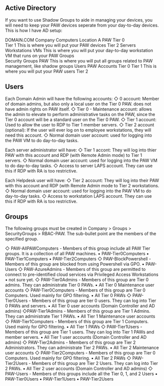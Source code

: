 ## Active Directory

If you want to use Shadow Groups to aide in managing your devices, you will need to keep your PAW devices seperate from your day-to-day devices.  This is how I have AD setup:

DOMAIN.COM
  Company
    Computers
      Location A
        PAW
          Tier 0                      
          Tier 1                       This is where you will put your PAW devices
          Tier 2
        Servers
        Workstations
        VMs               This is where you will put your day-to-day workstation VM that runs on your PAW
    Groups                
      Security Groups
        PAW               This is where you will put all groups related to PAW management, like shadow groups
    Users
      PAW Accounts
        Tier 0
        Tier 1            This is where you will put your PAW users
        Tier 2

## Users

Each Domain Admin will have the following accounts:
   ◇ 0 account: Member of domain admins, but also only a local user on the Tier 0 PAW.  does not have admin rights on PAW itself.
   ◇ Tier 0 - Maintenance account:  allows the admin to elevate to perform administrative tasks on the PAW, since the Tier 0 account will be a standard user on the Tier 0 PAW.
   ◇ Tier 1 account: Used to allow the user to RDP to Tier 1 member servers.
   ◇ Tier 2 account (optional): If the user will ever log on to employee workstations, they will need this account.
   ◇ Normal domain user account: used for logging into the PAW VM to do day-to-day tasks.

Each server administrator will have:
   ◇ Tier 1 accont: They will log into thier PAW with this account and RDP (with Remote Admin mode) to Tier 1 servers.
   ◇ Normal domain user account: used for logging into the PAW VM to do day-to-day tasks.
   ◇ Access to server LAPS account.  They can use this if RDP with RA is too restrictive.

Each Helpdesk user will have:
   ◇ Tier 2 account: They will log into their PAW with this account and RDP (with Remote Admin mode to Tier 2 workstations.
   ◇ Normal domain user account: used for logging into the PAW VM to do day-to-day tasks.
   ◇ Access to workstation LAPS account.  They can use this if RDP with RA is too restrictive.  

## Groups

The following groups must be created in Company > Groups > SecurityGroups > RBAC-PAW.  The sub-bullet point are the members of the specified group.

   ◇ PAW-AllPAWComputers - Members of this group include all PAW Tier groups.  It is a collection of all PAW machines.
      ▪ PAW-Tier0Computers
      ▪ PAW-Tier1Computers
      ▪ PAW-Tier2Computers
   ◇ PAW-BlockPowershell - Members of this group are blocked from using Powershell via GPO.
      ▪ PAW-Users
   ◇ PAW-AzureAdmins - Members of this group are permitted to connect to pre-identified cloud services via Privileged Access Workstations
      ▪ not sure yet.
   ◇ PAW-Tier0Admins - Members of this group are Tier 0 admins.  They can administrate Tier 0 PAWs.
      ▪ All Tier 0 Maintenance user accounts
   ◇ PAW-Tier0Computers - Members of this group are Tier 0 Computers.  Used mainly for GPO filtering.
      ▪ All Tier 0 PAWs
   ◇ PAW-Tier0Users - Members of this group are tier 0 users.  They can log into Tier 0 PAWs and servers.
      ▪ All Tier 0 user accounts (Domain Controller and AD admins)
   ◇PAW-Tier1Admins - Members of this group are Tier 1 Admins.  They can administrate Tier 1 PAWs.
      ▪ All Tier 1 Maintenance user accounts
   ◇ PAW-Tier1Computers - Members of this group are Tier 1 Computers.  Used mainly for GPO filtering.
      ▪ All Tier 1 PAWs
   ◇ PAW-Tier1Users - Members of this group are Tier 1 users.  They can log into Tier 1 PAWs and member servers.
      ▪ All Tier 1 user accounts (Domain Controller and AD admins)
   ◇ PAW-Tier2Admins - Members of this group are Tier 2 Administrators.  They can administrate Tier 2 PAWs.
      ▪ All Tier 2 Maintenance user accounts
   ◇ PAW-Tier2Computers - Members of this group are Tier 0 Computers.  Used mainly for GPO filtering.
      ▪ All Tier 2 PAWs
   ◇ PAW-Tier2Users - Members of this group are Tier 2 Users.  They can log into Tier 2 PAWs.
      ▪ All Tier 2 user accounts (Domain Controller and AD admins)
   ◇ PAW-Users - Members of this groups include all the Tier 0, 1, and 2 Users
      ▪ PAW-Tier0Users
      ▪ PAW-Tier1Users
      ▪ PAW-Tier2Users
